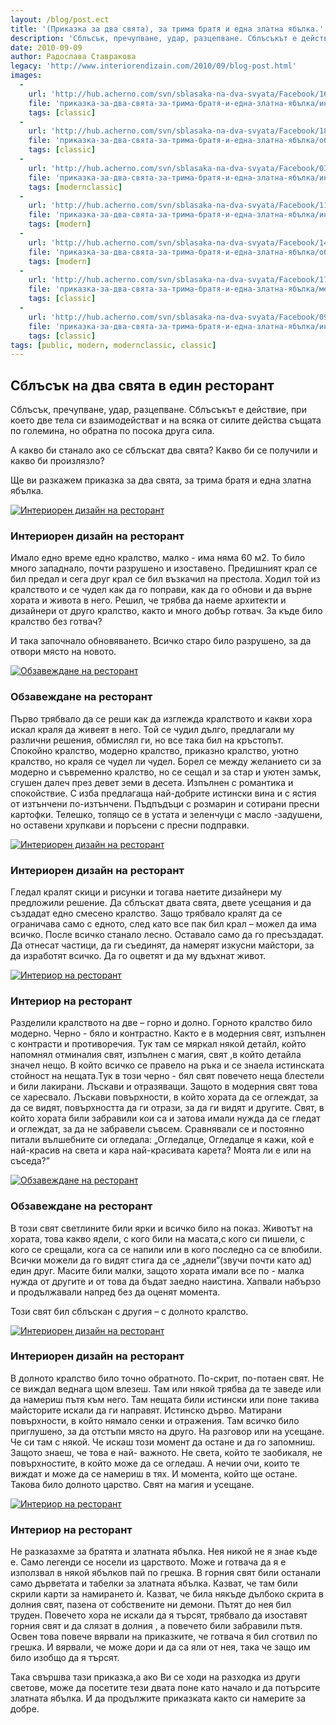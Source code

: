 ```yaml
---
layout: /blog/post.ect
title: '(Приказка за два свята), за трима братя и една златна ябълка.'
description: 'Сблъсък, пречупване, удар, разцепване. Сблъсъкът е действие, при което две тела си взаимодействат и на всяка от силите действа същата по големина, но обратна по посока друга сила. А какво би станало ако се сблъскат два свята? Какво би се получили и какво би произлязло? Ще ви разкажем приказка за два свята, за трима братя и една златна ябълка.'
date: 2010-09-09
author: Радослава Ставракова
legacy: 'http://www.interiorendizain.com/2010/09/blog-post.html'
images:
  -
    url: 'http://hub.acherno.com/svn/sblasaka-na-dva-svyata/Facebook/16_f.jpg'
    file: 'приказка-за-два-свята-за-трима-братя-и-една-златна-ябълка/интериорен-дизайн-на-класически-ресторант.jpg'
    tags: [classic]
  -
    url: 'http://hub.acherno.com/svn/sblasaka-na-dva-svyata/Facebook/18_f.jpg'
    file: 'приказка-за-два-свята-за-трима-братя-и-една-златна-ябълка/обзавеждане-на-класически-ресторант.jpg'
    tags: [classic]
  -
    url: 'http://hub.acherno.com/svn/sblasaka-na-dva-svyata/Facebook/03_f.bmp'
    file: 'приказка-за-два-свята-за-трима-братя-и-една-златна-ябълка/интериорен-дизайн-на-модерен-ресторант.jpg'
    tags: [modernclassic]
  -
    url: 'http://hub.acherno.com/svn/sblasaka-na-dva-svyata/Facebook/11_f.bmp'
    file: 'приказка-за-два-свята-за-трима-братя-и-една-златна-ябълка/интериор-на-модерен-ресторант.jpg'
    tags: [modern]
  -
    url: 'http://hub.acherno.com/svn/sblasaka-na-dva-svyata/Facebook/14_f.bmp'
    file: 'приказка-за-два-свята-за-трима-братя-и-една-златна-ябълка/обзавеждане-на-модерен-ресторант.jpg'
    tags: [modern]
  -
    url: 'http://hub.acherno.com/svn/sblasaka-na-dva-svyata/Facebook/17_f.jpg'
    file: 'приказка-за-два-свята-за-трима-братя-и-една-златна-ябълка/мебели-и-обзавеждане-на-класически-ресторант.jpg'
    tags: [classic]
  -
    url: 'http://hub.acherno.com/svn/sblasaka-na-dva-svyata/Facebook/09_f.jpg'
    file: 'приказка-за-два-свята-за-трима-братя-и-една-златна-ябълка/интериор-на-класически-ресторант.jpg'
    tags: [classic]
tags: [public, modern, modernclassic, classic]
---
```

## Сблъсък на **два свята** в **един ресторант**
Сблъсък, пречупване, удар, разцепване. Сблъсъкът е действие, при което две тела си взаимодействат и на всяка от силите действа същата по големина, но обратна по посока друга сила.

А какво би станало ако се сблъскат два свята? Какво би се получили и какво би произлязло?

Ще ви разкажем приказка за два свята, за трима братя и една златна ябълка.

[![Интериорен дизайн на ресторант](приказка-за-два-свята-за-трима-братя-и-една-златна-ябълка/интериорен-дизайн-на-класически-ресторант.jpg)](http://acherno.bg/интериорен-дизайн/ресторант/сблъсък-на-два-свята/интериор.html)
### Интериорен дизайн на **ресторант**

Имало едно време едно кралство, малко - има няма 60 м2. То било много западнало, почти разрушено и изоставено. Предишният крал се бил предал и сега друг крал се бил възкачил на престола. Ходил той из кралството и се чудел как да го поправи, как да го обнови и да върне хората и живота в него. Решил, че трябва да наеме архитекти и дизайнери от друго кралство, както и много добър готвач. За къде било кралство без готвач?

И така започнало обновяването. Всичко старо било разрушено, за да отвори място на новото.

[![Обзавеждане на ресторант](приказка-за-два-свята-за-трима-братя-и-една-златна-ябълка/обзавеждане-на-класически-ресторант.jpg)](http://acherno.bg/интериорен-дизайн/ресторант/сблъсък-на-два-свята/интериор.html)
### Обзавеждане на **ресторант**

Първо трябвало да се реши как да изглежда кралството и какви хора искал краля да живеят в него. Той се чудил дълго, предлагали му различни решения, обмислял ги, но все така бил на кръстопът. Спокойно кралство, модерно кралство, приказно кралство, уютно кралство, но краля се чудел ли чудел. Борел се между желанието си за модерно и съвременно кралство, но се сещал и за стар и уютен замък, сгушен далеч през девет земи в десета. Изпълнен с романтика и спокойствие. С изба предлагаща най-добрите истински вина и с ястия от изтънчени по-изтънчени. Пъдпъдъци с розмарин и сотирани пресни картофки. Телешко, топящо се в устата и зеленчуци с масло -задушени, но оставени хрупкави и поръсени с пресни подправки. 

[![Интериорен дизайн на ресторант](приказка-за-два-свята-за-трима-братя-и-една-златна-ябълка/интериорен-дизайн-на-модерен-ресторант.jpg)](http://acherno.bg/интериорен-дизайн/ресторант/сблъсък-на-два-свята/интериор.html)
### Интериорен дизайн на **ресторант**

Гледал кралят скици и рисунки и тогава наетите дизайнери му предложили решение. Да сблъскат двата свята, двете усещания и да създадат едно смесено кралство. Защо трябвало кралят да се ограничава само с едното, след като все пак бил крал – можел да има всичко. После всичко станало лесно. Оставало само да го пресъздадат. Да отнесат частици, да ги съединят, да намерят изкусни майстори, за да изработят всичко. Да го оцветят и да му вдъхнат живот.

[![Интериор на ресторант](приказка-за-два-свята-за-трима-братя-и-една-златна-ябълка/интериор-на-модерен-ресторант.jpg)](http://acherno.bg/интериорен-дизайн/ресторант/сблъсък-на-два-свята/интериор.html)
### Интериор на **ресторант**

Разделили кралството на две – горно и долно. Горното кралство било модерно. Черно - бяло и контрастно. Както е в модерния свят, изпълнен с контрасти и противоречия. Тук там се мяркал някой детайл, който напомнял отминалия свят, изпълнен с магия, свят ,в който детайла значел нещо. В който всичко се правело на ръка и се знаела истинската стойност на нещата.Тук в този черно - бял свят повечето неща блестели и били лакирани. Лъскави и отразяващи. Защото в модерния свят това се харесвало. Лъскави повърхности, в който хората да се оглеждат, за да се видят, повърхността да ги отрази, за да ги видят и другите. Свят, в който хората били забравили кои са и затова имали нужда да се гледат и оглеждат, за да не забравели съвсем. Сравнявали се и постоянно питали вълшебните си огледала: „Огледалце, Огледалце я кажи, кой е най-красив на света и кара най-красивата карета? Моята ли е или на съседа?”

[![Обзавеждане на ресторант](приказка-за-два-свята-за-трима-братя-и-една-златна-ябълка/обзавеждане-на-модерен-ресторант.jpg)](http://acherno.bg/интериорен-дизайн/ресторант/сблъсък-на-два-свята/интериор.html)
### Обзавеждане на **ресторант**

В този свят светлините били ярки и всичко било на показ. Животът на хората, това какво ядели, с кого били на масата,с кого си пишели, с кого се срещали, кога са се напили или в кого последно са се влюбили. Всички можели да го видят стига да се „аднели”(звучи почти като ад) един друг. Масите били малки, защото хората имали все по - малка нужда от другите и от това да бъдат заедно наистина. Хапвали набързо и продължавали напред без да оценят момента.

Този свят бил сблъскан с другия – с долното кралство.

[![Интериорен дизайн на ресторант](приказка-за-два-свята-за-трима-братя-и-една-златна-ябълка/мебели-и-обзавеждане-на-класически-ресторант.jpg)](http://acherno.bg/интериорен-дизайн/ресторант/сблъсък-на-два-свята/интериор.html)
### Интериорен дизайн на **ресторант**

В долното кралство било точно обратното. По-скрит, по-потаен свят. Не се виждал веднага щом влезеш. Там или някой трябва да те заведе или да намериш пътя към него. Там нещата били истински или поне такива майсторите искали да ги направят. Истинско дърво. Матирани повърхности, в който нямало сенки и отражения. Там всичко било приглушено, за да отстъпи място на друго. На разговор или на усещане. Че си там с някой. Че искаш този момент да остане и да го запомниш. Защото знаеш, че това е най- важното. Не света, който те заобикаля, не повърхностите, в който може да се огледаш. А нечии очи, които те виждат и може да се намериш в тях. И момента, който ще остане. Такова било долното царство. Свят на магия и усещане.

[![Интериор на ресторант](приказка-за-два-свята-за-трима-братя-и-една-златна-ябълка/интериор-на-класически-ресторант.jpg)](http://acherno.bg/интериорен-дизайн/ресторант/сблъсък-на-два-свята/интериор.html)
### Интериор на **ресторант**

Не разказахме за братята и златната ябълка. Нея никой не я знае къде е. Само легенди се носели из царството. Може и готвача да я е използвал в някой ябълков пай по грешка. В горния свят били останали само дърветата и табелки за златната ябълка. Казват, че там били скрили карти за намирането ѝ. Казват, че била някъде дълбоко скрита в долния свят, пазена от собствените ни демони. Пътят до нея бил труден. Повечето хора не искали да я търсят, трябвало да изоставят горния свят и да слязат в долния , а повечето били забравили пътя. Освен това повече вярвали на приказките, че готвача я бил сготвил по грешка. И вярвали, че може дори и да са яли от нея, така че защо им било изобщо да я търсят.

Така свършва тази приказка,а ако Ви се ходи на разходка из други светове, може да посетите тези двата поне като начало и да потърсите златната ябълка. И да продължите приказката както си намерите за добре.